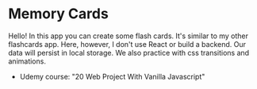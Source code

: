 # Memory Cards

Hello! In this app you can create some flash cards. It's similar to my other flashcards app. Here, however, I don't use React or build a backend. Our data will persist in local storage. We also practice with css transitions and animations.

* Udemy course: "20 Web Project With Vanilla Javascript"